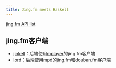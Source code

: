 ```yaml
---
title: Jing.fm meets Haskell
---
```


[jing.fm API list](/pages/api-list.html)

## jing.fm客户端

- [jinkell]：后端使用[mplayer]的jing.fm客户端
- [lord]：后端使用[mpd]的jing.fm和douban.fm客户端

[jinkell]: https://github.com/rnons/jinkell
[lord]: https://github.com/rnons/lord
[mplayer]: http://www.mplayerhq.hu/
[MPD]: http://musicpd.org/
